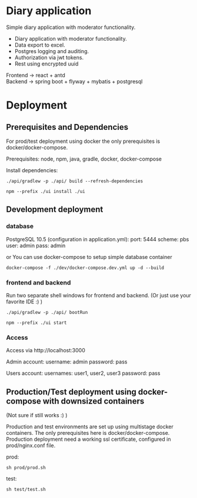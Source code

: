 # Diary application

Simple diary application with moderator functionality.

- Diary application with moderator functionality.
- Data export to excel.
- Postgres logging and auditing.
- Authorization via jwt tokens.
- Rest using encrypted uuid

Frontend  -> react + antd  
Backend   -> spring boot + flyway + mybatis + postgresql

# Deployment

## Prerequisites and Dependencies
For prod/test deployment using docker the only prerequisites is docker/docker-compose.

Prerequisites: node, npm, java, gradle, docker, docker-compose

Install dependencies:
```
./api/gradlew -p ./api/ build --refresh-dependencies
```
```
npm --prefix ./ui install ./ui
```

## Development deployment

### database
PostgreSQL 10.5 (configuration in application.yml):
port:   5444
scheme: pbs
user:   admin
pass:   admin

or You can use docker-compose to setup simple database container
```
docker-compose -f ./dev/docker-compose.dev.yml up -d --build
```

### frontend and backend
Run two separate shell windows for frontend and backend.
(Or just use your favorite IDE :) )
```
./api/gradlew -p ./api/ bootRun
```
```
npm --prefix ./ui start
```

### Access
Access via http://localhost:3000

Admin account:
username: admin
password: pass

Users account:
usernames: user1, user2, user3
password: pass

## Production/Test deployment using docker-compose with downsized containers

(Not sure if still works :) )

Production and test environments are set up using multistage docker containers.
The only prerequisites here is docker/docker-compose.
Production deployment need a working ssl certificate, configured in prod/nginx.conf file.

prod:
```
sh prod/prod.sh
```

test:
```
sh test/test.sh
```
